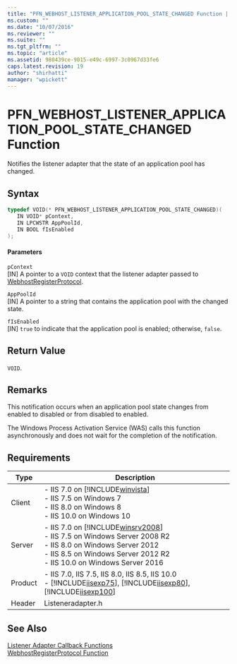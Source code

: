 ```yaml
---
title: "PFN_WEBHOST_LISTENER_APPLICATION_POOL_STATE_CHANGED Function | Microsoft Docs"
ms.custom: ""
ms.date: "10/07/2016"
ms.reviewer: ""
ms.suite: ""
ms.tgt_pltfrm: ""
ms.topic: "article"
ms.assetid: 980439ce-9015-e49c-6997-3c0967d33fe6
caps.latest.revision: 19
author: "shirhatti"
manager: "wpickett"
---
```

# PFN_WEBHOST_LISTENER_APPLICATION_POOL_STATE_CHANGED Function
Notifies the listener adapter that the state of an application pool has changed.  
  
## Syntax  
  
```cpp  
typedef VOID(* PFN_WEBHOST_LISTENER_APPLICATION_POOL_STATE_CHANGED)(  
   IN VOID* pContext,  
   IN LPCWSTR AppPoolId,  
   IN BOOL fIsEnabled  
);  
```  
  
#### Parameters  
 `pContext`  
 [IN] A pointer to a `VOID` context that the listener adapter passed to [WebhostRegisterProtocol](../../web-development-reference\native-code-api-reference/webhostregisterprotocol-function.md).  
  
 `AppPoolId`  
 [IN] A pointer to a string that contains the application pool with the changed state.  
  
 `fIsEnabled`  
 [IN] `true` to indicate that the application pool is enabled; otherwise, `false`.  
  
## Return Value  
 `VOID`.  
  
## Remarks  
 This notification occurs when an application pool state changes from enabled to disabled or from disabled to enabled.  
  
 The Windows Process Activation Service (WAS) calls this function asynchronously and does not wait for the completion of the notification.  
  
## Requirements  
  
|Type|Description|  
|----------|-----------------|  
|Client|-   IIS 7.0 on [!INCLUDE[winvista](../../wmi-provider/includes/winvista-md.md)]<br />-   IIS 7.5 on Windows 7<br />-   IIS 8.0 on Windows 8<br />-   IIS 10.0 on Windows 10|  
|Server|-   IIS 7.0 on [!INCLUDE[winsrv2008](../../wmi-provider/includes/winsrv2008-md.md)]<br />-   IIS 7.5 on Windows Server 2008 R2<br />-   IIS 8.0 on Windows Server 2012<br />-   IIS 8.5 on Windows Server 2012 R2<br />-   IIS 10.0 on Windows Server 2016|  
|Product|-   IIS 7.0, IIS 7.5, IIS 8.0, IIS 8.5, IIS 10.0<br />-   [!INCLUDE[iisexp75](../../web-development-reference/native-code-api-reference/includes/iisexp75-md.md)], [!INCLUDE[iisexp80](../../web-development-reference/native-code-api-reference/includes/iisexp80-md.md)], [!INCLUDE[iisexp100](../../web-development-reference/native-code-api-reference/includes/iisexp100-md.md)]|  
|Header|Listeneradapter.h|  
  
## See Also  
 [Listener Adapter Callback Functions](../../web-development-reference\native-code-api-reference/listener-adapter-callback-functions.md)   
 [WebhostRegisterProtocol Function](../../web-development-reference\native-code-api-reference/webhostregisterprotocol-function.md)